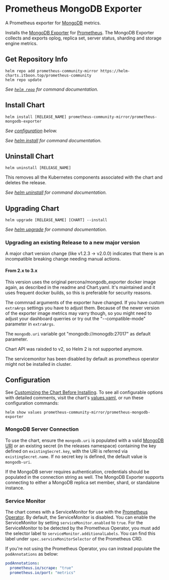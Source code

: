 # Prometheus MongoDB Exporter

A Prometheus exporter for [MongoDB](https://www.mongodb.com/) metrics.

Installs the [MongoDB Exporter](https://github.com/percona/mongodb_exporter) for [Prometheus](https://prometheus.io/). The
MongoDB Exporter collects and exports oplog, replica set, server status, sharding and storage engine metrics.

## Get Repository Info

```console
helm repo add prometheus-community-mirror https://helm-charts.itboon.top/prometheus-community
helm repo update
```

_See [`helm repo`](https://helm.sh/docs/helm/helm_repo/) for command documentation._

## Install Chart

```console
helm install [RELEASE_NAME] prometheus-community-mirror/prometheus-mongodb-exporter
```

_See [configuration](#configuration) below._

_See [helm install](https://helm.sh/docs/helm/helm_install/) for command documentation._

## Uninstall Chart

```console
helm uninstall [RELEASE_NAME]
```

This removes all the Kubernetes components associated with the chart and deletes the release.

_See [helm uninstall](https://helm.sh/docs/helm/helm_uninstall/) for command documentation._

## Upgrading Chart

```console
helm upgrade [RELEASE_NAME] [CHART] --install
```

_See [helm upgrade](https://helm.sh/docs/helm/helm_upgrade/) for command documentation._

### Upgrading an existing Release to a new major version

A major chart version change (like v1.2.3 -> v2.0.0) indicates that there is an incompatible breaking change needing manual actions.

#### From 2.x to 3.x

This version uses the original percona/mongodb_exporter docker image again, as described in the readme and Chart.yaml. It's maintained and it uses frequent docker builds, so this is preferable for security reasons.

The commnad arguments of the exporter have changed. If you have custom `extraArgs` settings you have to adjust them. Because of the newer version of the exporter image metrics may varry though, so you might need to adjust your dashboard querries or try out the "--compatible-mode" parameter in `extraArgs`.

The `mongodb.uri` variable got "mongodb://monogdb:27017" as default parameter.

Chart API was raisded to v2, so Helm 2 is not supported anymore.

The servicemonitor has been disabled by default as prometheus operator might not be installed in cluster.

## Configuration

See [Customizing the Chart Before Installing](https://helm.sh/docs/intro/using_helm/#customizing-the-chart-before-installing). To see all configurable options with detailed comments, visit the chart's [values.yaml](./values.yaml), or run these configuration commands:

```console
helm show values prometheus-community-mirror/prometheus-mongodb-exporter
```

### MongoDB Server Connection

To use the chart, ensure the `mongodb.uri` is populated with a valid [MongoDB URI](https://docs.mongodb.com/manual/reference/connection-string) or an existing secret (in the releases namespace) containing the key defined on `existingSecret.key`, with the URI is referred via `existingSecret.name`. If no secret key is defined, the default value is `mongodb-uri`.

If the MongoDB server requires authentication, credentials should be populated in the connection string as well. The MongoDB Exporter supports connecting to either a MongoDB replica set member, shard, or standalone instance.

### Service Monitor

The chart comes with a ServiceMonitor for use with the [Prometheus Operator](https://github.com/helm/charts/tree/master/stable/prometheus-operator). By default, the ServiceMonitor is disabled. You can enable the ServiceMonitor by setting `serviceMonitor.enabled` to `true`. For the ServiceMonitor to be detected by the Prometheus Operator, you must add the selector label to `serviceMonitor.additionalLabels`. You can find this label under `spec.serviceMonitorSelector` of the Prometheus CRD.

If you're not using the Prometheus Operator, you can instead populate the `podAnnotations` as below:

```yaml
podAnnotations:
  prometheus.io/scrape: "true"
  prometheus.io/port: "metrics"
```
